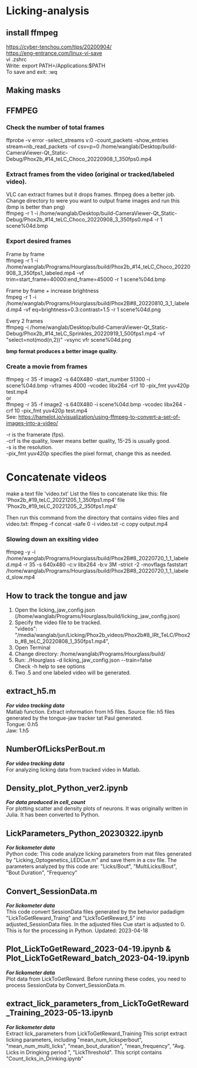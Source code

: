 # Licking-analysis

## install ffmpeg
https://cyber-tenchou.com/tips/20200904/  
https://eng-entrance.com/linux-vi-save  
vi .zshrc  
Write: export PATH=/Applications:$PATH  
To save and exit: :wq 

## Making masks

## FFMPEG  

### Check the number of total frames  
ffprobe -v error -select_streams v:0 -count_packets -show_entries stream=nb_read_packets -of csv=p=0 /home/wanglab/Desktop/build-CameraViewer-Qt_Static-Debug/Phox2b_#14_teLC_Choco_20220908_1_350fps0.mp4  

### Extract frames from the video (original or tracked/labeled video).  
VLC can extract frames but it drops frames. ffmpeg does a better job.  
Change directory to were you want to output frame images and run this (bmp is better than png)  
ffmpeg -r 1 -i /home/wanglab/Desktop/build-CameraViewer-Qt_Static-Debug/Phox2b_#14_teLC_Choco_20220908_3_350fps0.mp4 -r 1 scene%04d.bmp  

### Export desired frames   
Frame by frame  
ffmpeg -r 1 -i /home/wanglab/Programs/Hourglass/build/Phox2b_#14_teLC_Choco_20220908_3_350fps1_labeled.mp4 -vf trim=start_frame=40000:end_frame=45000 -r 1 scene%04d.bmp  

Frame by frame + increase brightness  
fmpeg -r 1 -i /home/wanglab/Programs/Hourglass/build/Phox2B#8_20220810_3_1_labeled.mp4 -vf eq=brightness=0.3:contrast=1.5 -r 1 scene%04d.png  

Every 2 frames  
ffmpeg -i /home/wanglab/Desktop/build-CameraViewer-Qt_Static-Debug/Phox2b_#14_teLC_Sprinkles_20220919_1_500fps1.mp4 -vf "select=not(mod(n\,2))" -vsync vfr scene%04d.png

__bmp format produces a better image quality.__

### Create a movie from frames  
ffmpeg -r 35 -f image2 -s 640X480 -start_number 51300 -i scene%04d.bmp -vframes 4000 -vcodec libx264 -crf 10 -pix_fmt yuv420p test.mp4  
or  
ffmpeg -r 35 -f image2 -s 640X480 -i scene%04d.bmp -vcodec libx264 -crf 10 -pix_fmt yuv420p test.mp4  
See: https://hamelot.io/visualization/using-ffmpeg-to-convert-a-set-of-images-into-a-video/  

-r is the framerate (fps).  
-crf is the quality, lower means better quality, 15-25 is usually good.  
-s is the resolution.  
-pix_fmt yuv420p specifies the pixel format, change this as needed.  

# Concatenate videos
make a text file 'video.txt'
List the files to concatenate like this:
file 'Phox2b_#19_teLC_20221205_1_350fps1.mp4'
file 'Phox2b_#19_teLC_20221205_2_350fps1.mp4'

Then run this command from the directory that contains video files and video.txt:
ffmpeg -f concat -safe 0 -i video.txt -c copy output.mp4

### Slowing down an exsiting video  
ffmpeg -y -i /home/wanglab/Programs/Hourglass/build/Phox2B#8_20220720_1_1_labeled.mp4 -r 35 -s 640x480 -c:v libx264 -b:v 3M -strict -2 -movflags faststart /home/wanglab/Programs/Hourglass/build/Phox2B#8_20220720_1_1_labeled_slow.mp4   

 ## How to track the tongue and jaw
 1. Open the licking_jaw_config.json (/home/wanglab/Programs/Hourglass/build/licking_jaw_config.json)
 2. Specify the video file to be tracked.  
    "videos": "/media/wanglab/jun/Licking/Phox2b_videos/Phox2b#8_IRt_TeLC/Phox2b_#8_teLC_20220808_1_350fps1.mp4",   
 3. Open Terminal
 4. Change directory: /home/wanglab/Programs/Hourglass/build/  
 5. Run: ./Hourglass -d licking_jaw_config.json --train=false  
    Check -h help to see options
 6. Two .5 and one labeled video will be generated. 
  
## extract_h5.m 
**_For video tracking data_**  
Matlab function. Extract information from h5 files. 
Source file: h5 files generated by the tongue-jaw tracker tat Paul generated.  
Tongue: 0.h5   
Jaw: 1.h5  

## NumberOfLicksPerBout.m
**_For video tracking data_**  
For analyzing licking data from tracked video in Matlab.

## Density_plot_Python_ver2.ipynb
**_For data produced in cell_count_**  
For plotting scatter and density plots of neurons. It was originally written in Julia. It has been converted to Python.

## LickParameters_Python_20230322.ipynb
**_For lickometer data_**  
Python code:  This code analyze licking parameters from mat files generated by "Licking_Optogenetics_LEDCue.m" and save them in a csv file.
The parameters analyzed by this code are: "Licks/Bout", "MultiLicks/Bout", "Bout Duration", "Frequency"

## Convert_SessionData.m
**_For lickometer data_**  
This code convert SessionData files generated by the behavior padadigm "LickToGetReward_Traing" and "LickToGetReward_5" into
adjusted_SessionData files. In the adjusted files Cue start is adjusted to 0. This is for the processing in Python. Updated: 2023-04-18

## Plot_LickToGetReward_2023-04-19.ipynb & Plot_LickToGetReward_batch_2023-04-19.ipynb
**_For lickometer data_**  
Plot data from LickToGetReward. Before running these codes, you need to process SessionData by Convert_SessionData.m.

## extract_lick_parameters_from_LickToGetReward_Training_2023-05-13.ipynb
**_For lickometer data_**    
Extract lick_parameters from LickToGetReward_Training
This script extract licking parameters, including "mean_num_licksperbout", "mean_num_multi_licks", "mean_bout_duration", 
"mean_frequency", "Avg. Licks in Dringking period ", "LickThreshold". 
This script contains "Count_licks_in_Drinking.ipynb"
